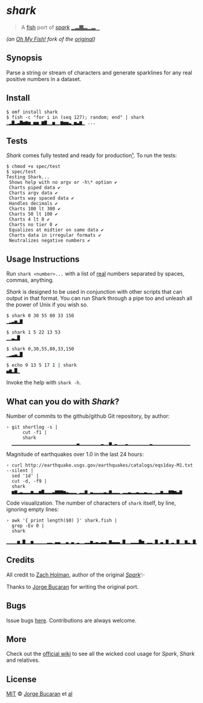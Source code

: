 # _shark_

> A [fish][Fish] port of [_spark_][spark] ▂▃▇▃▂▃▁

*(an [Oh My Fish!][OMF] fork of the [original])*

## Synopsis

Parse a string or stream of characters and generate sparklines for any real positive numbers in a dataset.

## Install

```fish
$ omf install shark
$ fish -c "for i in (seq 127); random; end" | shark
▁▂▇▂▃▇▅▆▅▁▅▅▁▆▇▁▁▅▁▁▆▅▅▃▁▅▃▆▁ ...
```

## Tests

_Shark_ comes fully tested and ready for production[¹][issues]. To run the tests:

```
$ chmod +x spec/test
$ spec/test
Testing Shark...
 Shows help with no argv or -h\* option ✔
 Charts piped data ✔
 Charts argv data ✔
 Charts way spaced data ✔
 Handles decimals ✔
 Charts 100 lt 300 ✔
 Charts 50 lt 100 ✔
 Charts 4 lt 8 ✔
 Charts no tier 0 ✔
 Equalizes at midtier on same data ✔
 Charts data in irregular formats ✔
 Neutralizes negative numbers ✔
```

## Usage Instructions

Run `shark <number>...` with a list of [real][real] numbers separated by spaces, commas, anything.

_Shark_ is designed to be used in conjunction with other scripts that can output in that format. You can run Shark through a pipe too and unleash all the power of Unix if you wish so.

```sh
$ shark 0 30 55 80 33 150
▁▂▃▅▂▇

$ shark 1 5 22 13 53
▁▁▃▂█

$ shark 0,30,55,80,33,150
▁▂▃▄▂█

$ echo 9 13 5 17 1 | shark
▄▆▂█▁
```

Invoke the help with `shark -h`.

## What can you do with _Shark_?

Number of commits to the github/github Git repository, by author:

```fish
› git shortlog -s |
      cut -f1 |
      shark
  ▁▁▁▁▁▁▁▁▁▁▁▁▁▁▁▁▁▁▁▁▁▁▁▁▃▁▁▁▁▁▁▁▁▂▁▁▅▁▂▁▁▁▂▁▁▁▁▁▁▁▁▂▁▁▁▁▁▁▁▁▁▁▁▁▁▁
```

Magnitude of earthquakes over 1.0 in the last 24 hours:

```fish
› curl http://earthquake.usgs.gov/earthquakes/catalogs/eqs1day-M1.txt --silent |
  sed '1d' |
  cut -d, -f9 |
  shark
  ▅▆▂▃▂▂▂▅▂▂▅▇▂▂▂▃▆▆▆▅▃▂▂▂▁▂▂▆▁▃▂▂▂▂▃▂▆▂▂▂▁▂▂▃▂▂▃▂▂▃▂▂▁▂▂▅▂▂▆▆▅▃▆
```

Code visualization. The number of characters of `shark` itself, by line, ignoring empty lines:

```fish
› awk '{ print length($0) }' shark.fish |
  grep -Ev 0 |
  shark
  ▁▁▁▁▅▁▇▁▁▅▁▁▁▁▁▂▂▁▃▃▁▁▃▁▃▁▂▁▁▂▂▅▂▃▂▃▃▁▆▃▃▃▁▇▁▁▂▂▂▇▅▁▂▂▁▇▁▃▁▇▁▂▁▇▁▁▆▂▁▇▁▂▁▁▂▅▁▂▁▆▇▇▂▁▂▁▁▁▂▂▁▅▁▂▁▁▃▁▃▁▁▁▃▂▂▂▁▁▅▂▁▁▁▁▂▂▁▁▁▂▂
```

## Credits

All credit to [Zach Holman](https://github.com/holman), author of the original [_Spark_][spark]:sparkles:

Thanks to [Jorge Bucaran](https://github.com/bucaran) for writing the original port.

## Bugs

Issue bugs [here][issues]. Contributions are always welcome.

## More

Check out the [official wiki][wiki] to see all the wicked cool usage for _Spark_, _Shark_ and relatives.

## License

[MIT][license] © [Jorge Bucaran](http://bucaran.me) et [al][contributors]

[issues]:       http://github.com/oh-my-fish/plugin-shark/issues
[Fish]:         https://fishshell.com
[spark]:        https://github.com/holman/spark
[original]:     https://github.com/bucaran/shark
[fish-tank]:    https://github.com/terlar/fish-tank
[real]:         http://en.wikipedia.org/wiki/Real_number
[OMF]:          https://github.com/oh-my-fish
[wiki]:         https://github.com/holman/spark/wiki/Wicked-Cool-Usage
[license]:      http://opensource.org/licenses/MIT
[contributors]: https://github.com/oh-my-fish/plugin-shark/graphs/contributors
